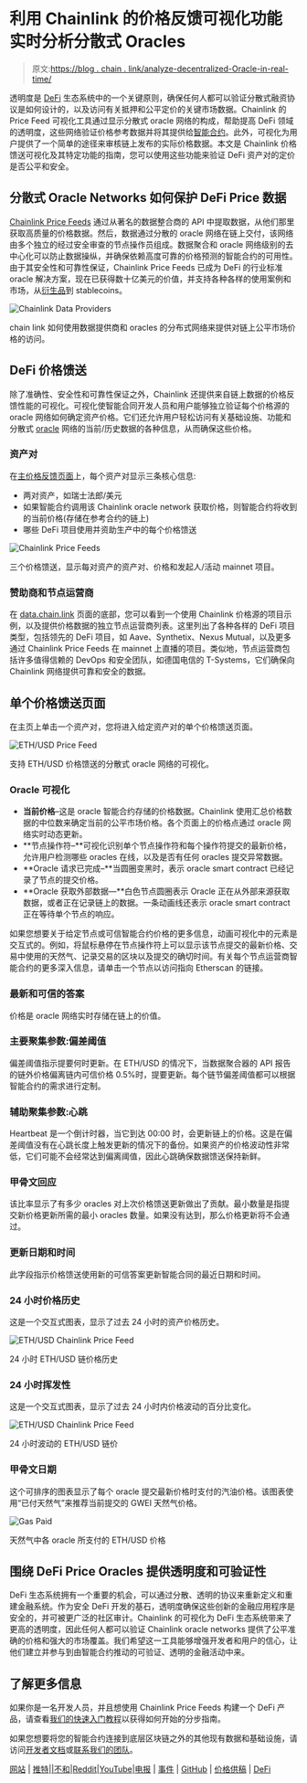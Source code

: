 # 利用 Chainlink 的价格反馈可视化功能实时分析分散式 Oracles

> 原文:[https://blog . chain . link/analyze-decentralized-Oracle-in-real-time/](https://blog.chain.link/analyze-decentralized-oracles-in-real-time/)

透明度是 [DeFi](https://chain.link/education/defi) 生态系统中的一个关键原则，确保任何人都可以验证分散式融资协议是如何设计的，以及访问有关抵押和公平定价的关键市场数据。Chainlink 的 Price Feed 可视化工具通过显示分散式 oracle 网络的构成，帮助提高 DeFi 领域的透明度，这些网络验证价格参考数据并将其提供给[智能合约](https://chain.link/education/smart-contracts)。此外，可视化为用户提供了一个简单的途径来审核链上发布的实际价格数据。本文是 Chainlink 价格馈送可视化及其特定功能的指南，您可以使用这些功能来验证 DeFi 资产对的定价是否公平和安全。

## 分散式 Oracle Networks 如何保护 DeFi Price 数据

[Chainlink Price Feeds](https://chain.link/solutions/defi) 通过从著名的数据整合商的 API 中提取数据，从他们那里获取高质量的价格数据。然后，数据通过分散的 oracle 网络在链上交付，该网络由多个独立的经过安全审查的节点操作员组成。数据聚合和 oracle 网络级别的去中心化可以防止数据操纵，并确保依赖高度可靠的价格预测的智能合约的可用性。由于其安全性和可靠性保证，Chainlink Price Feeds 已成为 DeFi 的行业标准 oracle 解决方案，现在已获得数十亿美元的价值，并支持各种各样的使用案例和市场，从[衍生品](https://blog.chain.link/solving-deep-seated-trust-problems-in-derivatives-using-chainlink-enabled-smart-contracts/)到 stablecoins。



![Chainlink Data Providers](../Images/51e6f2ac99568250d3df3b43e3e5c514.png)

<figcaption id="caption-attachment-775" class="wp-caption-text">chain link 如何使用数据提供商和 oracles 的分布式网络来提供对链上公平市场价格的访问。</figcaption>



<figcaption></figcaption>



## DeFi 价格馈送

除了准确性、安全性和可靠性保证之外，Chainlink 还提供来自链上数据的价格反馈性能的可视化。可视化使智能合同开发人员和用户能够独立验证每个价格源的 oracle 网络如何确定资产价格。它们还允许用户轻松访问有关基础设施、功能和分散式 [oracle](https://chain.link/education/blockchain-oracles) 网络的当前/历史数据的各种信息，从而确保这些价格。

### 资产对

在[主价格反馈页面](https://feeds.chain.link/)上，每个资产对显示三条核心信息:

*   两对资产，如瑞士法郎/美元
*   如果智能合约调用该 Chainlink oracle network 获取价格，则智能合约将收到的当前价格(存储在参考合约的链上)
*   哪些 DeFi 项目使用并资助生产中的每个价格馈送



![Chainlink Price Feeds](../Images/2e4453de361846a3c06cf20ffcd204e3.png)

<figcaption id="caption-attachment-776" class="wp-caption-text">三个价格馈送，显示每对资产的资产对、价格和发起人/活动 mainnet 项目。</figcaption>



<figcaption></figcaption>



### 赞助商和节点运营商

在 [data.chain.link](https://data.chain.link/) 页面的底部，您可以看到一个使用 Chainlink 价格源的项目示例，以及提供价格数据的独立节点运营商列表。这里列出了各种各样的 DeFi 项目类型，包括领先的 DeFi 项目，如 Aave、Synthetix、Nexus Mutual，以及更多通过 Chainlink Price Feeds 在 mainnet 上直播的项目。类似地，节点运营商包括许多值得信赖的 DevOps 和安全团队，如德国电信的 T-Systems，它们确保向 Chainlink 网络提供可靠和安全的数据。

## 单个价格馈送页面

在主页上单击一个资产对，您将进入给定资产对的单个价格馈送页面。



![ETH/USD Price Feed](../Images/aff290c68179ed7e087eda161ba5f1b5.png)

<figcaption id="caption-attachment-777" class="wp-caption-text">支持 ETH/USD 价格馈送的分散式 oracle 网络的可视化。</figcaption>



<figcaption></figcaption>



### Oracle 可视化

*   **当前价格**–这是 oracle 智能合约存储的价格数据。Chainlink 使用汇总价格数据的中位数来确定当前的公平市场价格。各个页面上的价格点通过 oracle 网络实时动态更新。
*   **节点操作符–**可视化识别单个节点操作符和每个操作符提交的最新价格，允许用户检测哪些 oracles 在线，以及是否有任何 oracles 提交异常数据。
*   **Oracle 请求已完成–**当圆圈变黑时，表示 oracle smart contract 已经记录了节点的提交价格。
*   **Oracle 获取外部数据—**白色节点圆圈表示 Oracle 正在从外部来源获取数据，或者正在记录链上的数据。一条动画线还表示 oracle smart contract 正在等待单个节点的响应。

如果您想要关于给定节点或可信智能合约价格的更多信息，动画可视化中的元素是交互式的。例如，将鼠标悬停在节点操作符上可以显示该节点提交的最新价格、交易中使用的天然气、记录交易的区块以及提交的确切时间。有关每个节点运营商智能合约的更多深入信息，请单击一个节点以访问指向 Etherscan 的链接。

### 最新和可信的答案

价格是 oracle 网络实时存储在链上的价值。

### 主要聚集参数:偏差阈值

偏差阈值指示提要何时更新。在 ETH/USD 的情况下，当数据聚合器的 API 报告的链外价格偏离链内可信价格 0.5%时，提要更新。每个链节偏差阈值都可以根据智能合约的需求进行定制。

### 辅助聚集参数:心跳

Heartbeat 是一个倒计时器，当它到达 00:00 时，会更新链上的价格。这是在偏差阈值没有在心跳长度上触发更新的情况下的备份。如果资产的价格波动性非常低，它们可能不会经常达到偏离阈值，因此心跳确保数据馈送保持新鲜。

### 甲骨文回应

该比率显示了有多少 oracles 对上次价格馈送更新做出了贡献。最小数量是指提交新价格更新所需的最小 oracles 数量。如果没有达到，那么价格更新将不会通过。

### 更新日期和时间

此字段指示价格馈送使用新的可信答案更新智能合同的最近日期和时间。

### 24 小时价格历史

这是一个交互式图表，显示了过去 24 小时的资产价格历史。



![ETH/USD Chainlink Price Feed](../Images/cae09892f193b2e3f457bf5539890267.png)

<figcaption id="caption-attachment-778" class="wp-caption-text">24 小时 ETH/USD 链价格历史</figcaption>



<figcaption></figcaption>



### 24 小时挥发性

这是一个交互式图表，显示了过去 24 小时内价格波动的百分比变化。



![ETH/USD Chainlink Price Feed](../Images/05b30f5d67be70b25ea2460247d6d182.png)

<figcaption id="caption-attachment-779" class="wp-caption-text">24 小时波动的 ETH/USD 链价</figcaption>



<figcaption></figcaption>



### 甲骨文日期

这个可排序的图表显示了每个 oracle 提交最新价格时支付的汽油价格。该图表使用“已付天然气”来推荐当前提交的 GWEI 天然气价格。



![Gas Paid](../Images/84e57c1d863a9d406fdbd3836f4d4578.png)

<figcaption id="caption-attachment-780" class="wp-caption-text">天然气中各 oracle 所支付的 ETH/USD 价格</figcaption>



<figcaption></figcaption>



## 围绕 DeFi Price Oracles 提供透明度和可验证性

DeFi 生态系统拥有一个重要的机会，可以通过分散、透明的协议来重新定义和重建金融系统。作为安全 DeFi 开发的基石，透明度确保这些创新的金融应用程序是安全的，并可被更广泛的社区审计。Chainlink 的可视化为 DeFi 生态系统带来了更高的透明度，因此任何人都可以验证 Chainlink oracle networks 提供了公平准确的价格和强大的市场覆盖。我们希望这一工具能够增强开发者和用户的信心，让他们建立并参与到由智能合约推动的可验证、透明的金融活动中来。

## 了解更多信息

如果你是一名开发人员，并且想使用 Chainlink Price Feeds 构建一个 DeFi 产品，请查看[我们的快速入门教程](https://blog.chain.link/build-defi-yield-farming-application-with-chainlink/)以获得如何开始的分步指南。

如果您想要将您的智能合约连接到底层区块链之外的其他现有数据和基础设施，请访问[开发者文档](https://docs.chain.link/)或[联系我们的团队](https://chainlink.typeform.com/to/gEwrPO)。

[网站](https://chain.link/) | [推特](https://twitter.com/chainlink)|[|](https://www.reddit.com/r/Chainlink/)[不和](https://discordapp.com/invite/aSK4zew)|[Reddit](https://www.reddit.com/r/Chainlink/)|[YouTube](https://www.youtube.com/channel/UCnjkrlqaWEBSnKZQ71gdyFA)|[电报](https://t.me/chainlinkofficial) | [事件](https://blog.chain.link/tag/events/) | [GitHub](https://github.com/smartcontractkit/chainlink) | [价格供稿](https://feeds.chain.link/) | [DeFi](https://defi.chain.link/)